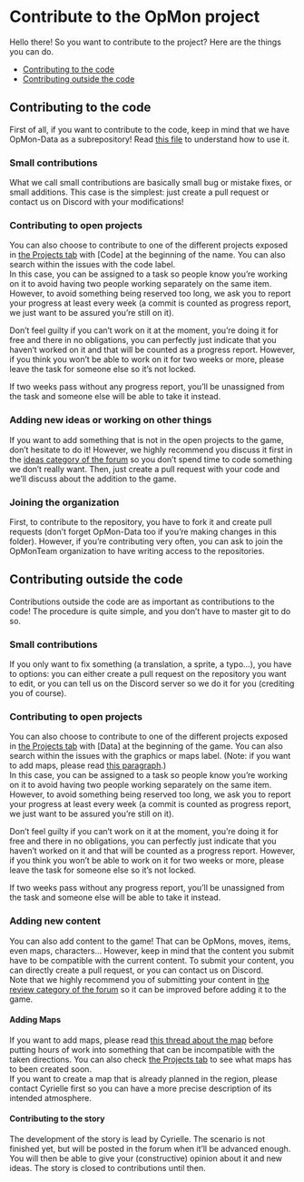 # Contribute to the OpMon project

Hello there! So you want to contribute to the project? Here are the things you can do.
* [Contributing to the code](#contributing-to-the-code)
* [Contributing outside the code](contributing-outside-the-code)

## Contributing to the code
First of all, if you want to contribute to the code, keep in mind that we have OpMon-Data as a subrepository! Read [this file](https://github.com/OpMonTeam/OpMon-Data/blob/master/README.md) to understand how to use it.

### Small contributions
What we call small contributions are basically small bug or mistake fixes, or small additions.
This case is the simplest: just create a pull request or contact us on Discord with your modifications!

### Contributing to open projects
You can also choose to contribute to one of the different projects exposed in [the Projects tab](https://github.com/OpMonTeam/OpMon/projects?type=beta) with
[Code] at the beginning of the name. You can also search within the issues with the code label.  
In this case, you can be assigned to a task so people know you’re working on it to avoid having two people working separately on the same item. However, to
avoid something being reserved too long, we ask you to report your progress at least every week (a commit is counted as progress report, we just want to
be assured you’re still on it).  

Don’t feel guilty if you can’t work on it at the moment, you’re doing it for free and there in no obligations, you can perfectly just indicate that
you haven’t worked on it and that will be counted as a progress report. However, if you think you won’t be able to work on it for two weeks or more,
please leave the task for someone else so it’s not locked.  

If two weeks pass without any progress report, you’ll be unassigned from the task and someone else will be able to take it instead.  

### Adding new ideas or working on other things
If you want to add something that is not in the open projects to the game, don’t hesitate to do it! However, we highly recommend you discuss it
first in the [ideas category of the forum](https://github.com/OpMonTeam/OpMon/discussions/categories/ideas) so you don’t spend time to code something
we don’t really want. Then, just create a pull request with your code and we’ll discuss about the addition to the game.

### Joining the organization
First, to contribute to the repository, you have to fork it and create pull requests (don’t forget OpMon-Data too if you’re making changes in this folder).
However, if you’re contributing very often, you can ask to join the OpMonTeam organization to have writing access to the repositories.

## Contributing outside the code
Contributions outside the code are as important as contributions to the code! The procedure is quite simple, and you don’t have to master git to do so.

### Small contributions
If you only want to fix something (a translation, a sprite, a typo…), you have to options: you can either create a pull request on the repository you want to
edit, or you can tell us on the Discord server so we do it for you (crediting you of course).

### Contributing to open projects
You can also choose to contribute to one of the different projects exposed in [the Projects tab](https://github.com/OpMonTeam/OpMon/projects?type=beta) with
[Data] at the beginning of the game. You can also search within the issues with the graphics or maps label. (Note: if you want to add maps, please read [this paragraph](#adding-maps).)  
In this case, you can be assigned to a task so people know you’re working on it to avoid having two people working separately on the same item. However, to
avoid something being reserved too long, we ask you to report your progress at least every week (a commit is counted as progress report, we just want to
be assured you’re still on it).  

Don’t feel guilty if you can’t work on it at the moment, you’re doing it for free and there in no obligations, you can perfectly just indicate that
you haven’t worked on it and that will be counted as a progress report. However, if you think you won’t be able to work on it for two weeks or more,
please leave the task for someone else so it’s not locked.  

If two weeks pass without any progress report, you’ll be unassigned from the task and someone else will be able to take it instead.  

### Adding new content
You can also add content to the game! That can be OpMons, moves, items, even maps, characters… However, keep in mind that the content you submit have to
be compatible with the current content.
To submit your content, you can directly create a pull request, or you can contact us on Discord.  
Note that we highly recommend you of submitting your content in
[the review category of the forum](https://github.com/OpMonTeam/OpMon/discussions/categories/review-criticism) so it can be improved before adding
it to the game.

#### Adding Maps
If you want to add maps, please read [this thread about the map](https://github.com/OpMonTeam/OpMon/discussions/13) before putting hours of work into something that can be incompatible with the taken directions. You can also check [the Projects tab](https://github.com/OpMonTeam/OpMon/projects?type=beta) to see what maps
has to been created soon.  
If you want to create a map that is already planned in the region, please contact Cyrielle first so you can have a more precise description of its intended atmosphere.

#### Contributing to the story
The development of the story is lead by Cyrielle. The scenario is not finished yet, but will be posted in the forum when it’ll be advanced enough. You will then be able to give your (constructive) opinion about it and new ideas. The story is closed to contributions until then.
